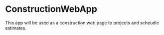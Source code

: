 # ConstructionWebApp

This app will be used as a construction web page to projects and scheudle estimates.

